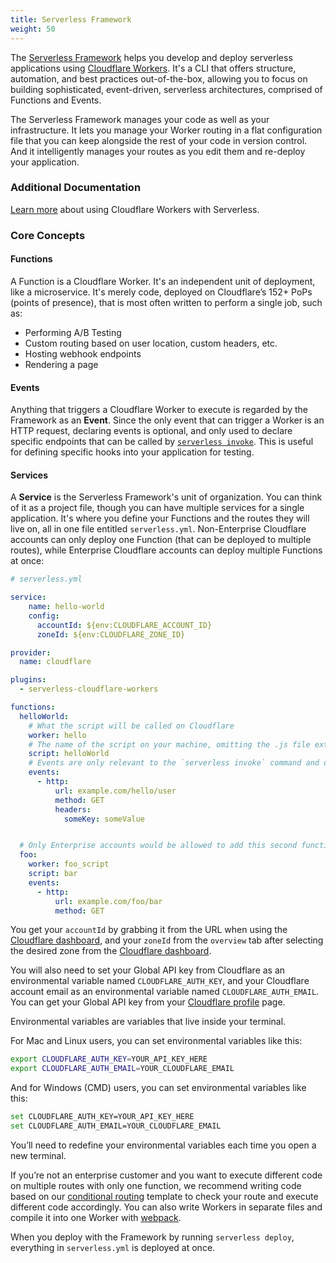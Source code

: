 ```yaml
---
title: Serverless Framework
weight: 50
---
```


The [Serverless Framework](https://github.com/serverless/serverless) helps you develop and deploy serverless applications using [Cloudflare Workers](https://www.cloudflare.com/products/cloudflare-workers/). It's a CLI that offers structure, automation, and best practices out-of-the-box, allowing you to focus on building sophisticated, event-driven, serverless architectures, comprised of Functions and Events. 

The Serverless Framework  manages your code as well as your infrastructure. It lets you manage your Worker routing in a flat configuration file that you can keep alongside the rest of your code in version control. And it intelligently manages your routes as you edit them and re-deploy your application.

### Additional Documentation

[Learn more](https://serverless.com/framework/docs/providers/cloudflare/) about using Cloudflare Workers with Serverless.

### Core Concepts
 
#### Functions
A Function is a Cloudflare Worker. It's an independent unit of deployment, like a microservice. It's merely code, deployed on Cloudflare’s 152+ PoPs (points of presence), that is most often written to perform a single job, such as:

- Performing A/B Testing
- Custom routing based on user location, custom headers, etc.
- Hosting webhook endpoints
- Rendering a page

#### Events
Anything that triggers a Cloudflare Worker to execute is regarded by the Framework as an **Event**. Since the only event that can trigger a Worker is an HTTP request, declaring events is optional, and only used to declare specific endpoints that can be called by [`serverless invoke`](https://serverless.com/framework/docs/providers/cloudflare/cli-reference/invoke/). This is useful for defining specific hooks into your application for testing.
 
#### Services
A **Service** is the Serverless Framework's unit of organization. You can think of it as a project file, though you can have multiple services for a single application. It's where you define your Functions and the routes they will live on, all in one file entitled `serverless.yml`. Non-Enterprise Cloudflare accounts can only deploy one Function (that can be deployed to multiple routes), while Enterprise Cloudflare accounts can deploy multiple Functions at once: 

```yml
# serverless.yml

service:
    name: hello-world
    config:
      accountId: ${env:CLOUDFLARE_ACCOUNT_ID}
      zoneId: ${env:CLOUDFLARE_ZONE_ID}

provider:
  name: cloudflare

plugins:
  - serverless-cloudflare-workers

functions:
  helloWorld:
    # What the script will be called on Cloudflare
    worker: hello
    # The name of the script on your machine, omitting the .js file extension
    script: helloWorld
    # Events are only relevant to the `serverless invoke` command and don’t affect deployment in any way
    events:
      - http:
          url: example.com/hello/user
          method: GET
          headers:
            someKey: someValue


  # Only Enterprise accounts would be allowed to add this second function and its corresponding route above
  foo:
    worker: foo_script
    script: bar
    events:
      - http:
          url: example.com/foo/bar
          method: GET
```

You get your `accountId` by grabbing it from the URL when using the [Cloudflare dashboard](https://dash.cloudflare.com), and your `zoneId` from the `overview` tab after selecting the desired zone from the [Cloudflare dashboard](https://dash.cloudflare.com).

You will also need to set your Global API key from Cloudflare as an environmental variable named `CLOUDFLARE_AUTH_KEY`, and your Cloudflare account email as an environmental variable named `CLOUDFLARE_AUTH_EMAIL`. You can get your Global API key from your [Cloudflare profile](https://dash.cloudflare.com/profile) page.

Environmental variables are variables that live inside your terminal.

For Mac and Linux users, you can set environmental variables like this:

```bash
export CLOUDFLARE_AUTH_KEY=YOUR_API_KEY_HERE
export CLOUDFLARE_AUTH_EMAIL=YOUR_CLOUDFLARE_EMAIL
```

And for Windows (CMD) users, you can set environmental variables like this:

```bash
set CLOUDFLARE_AUTH_KEY=YOUR_API_KEY_HERE
set CLOUDFLARE_AUTH_EMAIL=YOUR_CLOUDFLARE_EMAIL
```

You’ll need to redefine your environmental variables each time you open a new terminal.

If you’re not an enterprise customer and you want to execute different code on multiple routes with only one function, we recommend writing code based on our [conditional routing](https://developers.cloudflare.com/workers/recipes/conditional-routing/) template to check your route and execute different code accordingly. You can also write Workers in separate files and compile it into one Worker with [webpack](https://developers.cloudflare.com/workers/writing-workers/using-npm-modules/).

When you deploy with the Framework by running `serverless deploy`, everything in `serverless.yml` is deployed at once.

